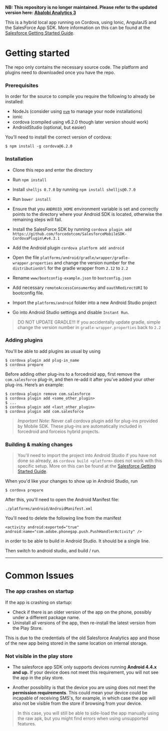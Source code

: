 **NB: This repository is no longer maintained. Please refer to the updated version here: [Abalobi Analytics 3](https://github.com/AbalobiSA/analytics-for-fishers-3)**

This is a hybrid local app running on Cordova, using Ionic, AngularJS and the SalesForce App SDK. More information on this can be found at the  [Salesforce Getting Started Guide](https://trailhead.salesforce.com/mobile_sdk_hybrid/mobilesdk_hybrid_getting_started).


# Getting started

The repo only contains the necessary source code. The platform and plugins need to downloaded once you have the repo.

### Prerequisites
In order for the source to compile you require the following to already be installed:
* NodeJs (consider using [`nvm`](https://github.com/creationix/nvm) to manage your node installations)
* ionic
* cordova (compiled using v6.2.0 though later version should work)
* AndroidStudio (optional, but easier)

You'll need to install the correct version of cordova:

    $ npm install -g cordova@6.2.0

### Installation
* Clone this repo and enter the directory
* Run `npm install`
* Install `shelljs 0.7.0` by running `npm install shelljs@0.7.0`
* Run `bower install`
* Ensure that you `ANDROID_HOME` environment variable is set and correctly points to the directory where your Android SDK is located, otherwise the remaining steps will fail.
* Install the SalesForce SDK by running `cordova plugin add https://github.com/forcedotcom/SalesforceMobileSDK-CordovaPlugin\#v4.3.1`
* Add the Android plugin `cordova platform add android`
* Open the file `platforms/android/gradle/wrapper/gradle-wrapper.properties` and change the version number for the `distributionUrl` for the gradle wrapper from `2.12` to `2.2`


* Rename `www/bootconfig-example.json` to `bootconfig.json`
* Add necessary `remoteAccessConsumerKey` and `oauthRedirectURI` to bootconfig file.


* Import the `platforms/android` folder into a new Android Studio project
* Go into Android Studio settings and disable `Instant Run`.

> DO NOT UPDATE GRADLE!!! If you accidentally update gradle, simple change the version number in `gradle-wrapper.properties` back to `2.2`

### Adding plugins
You'll be able to add plugins as usual by using

    $ cordova plugin add plug-in_name
    $ cordova prepare

Before adding other plug-ins to a forcedroid app, first remove the `com.salesforce` plug-in, and then re-add it after you’ve added your other plug-ins. Here’s an example:

    $ cordova plugin remove com.salesforce
    $ cordova plugin add <some_other_plugin>
    $ ...
    $ cordova plugin add <last_other_plugin>
    $ cordova plugin add com.salesforce


> *Important Note:* Never call cordova plugin add for plug-ins provided by Mobile SDK. These plug-ins are automatically included in forcedroid and forceios hybrid projects.

### Building & making changes
>You'll need to import the project into Android Studio if you have not done so
already, as `cordova build <platform>` does not work with this specific setup. More on this can be
found at the [Salesforce Getting Started Guide](https://trailhead.salesforce.com/mobile_sdk_hybrid/mobilesdk_hybrid_getting_started).

When you'd like your changes to show up in Android Studio, run

    $ cordova prepare

After this, you'll need to open the Android Manifest file:

    ./platforms/android/AndroidManifest.xml

You'll need to delete the following line from the manifest

`<activity android:exported="true" android:name="com.adobe.phonegap.push.PushHandlerActivity" />`

in order to be able to build in Android Studio. It should be a single line.

Then switch to android studio, and build / run.

-----
# Common Issues
### The app crashes on startup
If the app is crashing on startup:
- Check if there is an older version of the app on the phone, possibly under a different package name.
- Uninstall all versions of the app, then re-install the latest version from the Play Store.

This is due to the credentials of the old Salesforce Analytics app and those of the new app being stored in the same location on internal storage.

### Not visible in the play store
- The salesforce app SDK only supports devices running **Android 4.4.x and up.** If your device does not meet this requirement, you will not see the app in the play store.

- Another possibility is that the device you are using does not meet the **permission requirements**. This could mean your device could be  incapable of receiving SMS's, for example, in which case the app will also not be visible from the store if browsing from your device.
> In this case, you will still be able to side-load the app manually using the raw apk, but you might find errors when using unsupported features.
